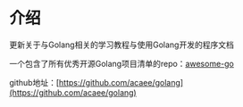 # 介绍

更新关于与Golang相关的学习教程与使用Golang开发的程序文档

一个包含了所有优秀开源Golang项目清单的repo：[awesome-go](https://github.com/avelino/awesome-go)

github地址：[https://github.com/acaee/golang](https://github.com/acaee/golang)


